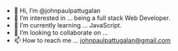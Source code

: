 - 👋 Hi, I’m @johnpaulpattugalan
- 👀 I’m interested in ... being a full stack Web Developer.
- 🌱 I’m currently learning ... JavaScript.
- 💞️ I’m looking to collaborate on ...
- 📫 How to reach me ... johnpaulpattugalan@gmail.com

<!---
johnpaulpattugalan/johnpaulpattugalan is a ✨ special ✨ repository because its `README.md` (this file) appears on your GitHub profile.
You can click the Preview link to take a look at your changes.
--->
